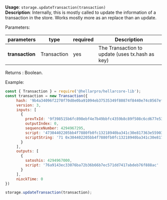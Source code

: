 **Usage**: `storage.updateTransaction(transaction)`      
**Description**: Internally, this is mostly called to update the information of a transaction in the store. Works mostly more as an replace than an update.   

Parameters: 

| parameters             | type              | required       | Description                                               |  
|------------------------|-------------------|----------------| ----------------------------------------------------------|
| **transaction**        | Transaction       | yes            | The Transaction to update (uses tx.hash as key)           |

Returns : Boolean.

Example: 
```js
const { Transaction } = require('@hellarpro/hellarcore-lib');
const transaction = new Transaction({
     hash: '9b4a34096f2270f70d8e0ba91094eb37535349f80874f8440e74c0567ef82680',
     version: 3,
     inputs: [
       {
         prevTxId: '9f398515b6fc898ebf4e7b49bbfc4359b8c89f508c6cd677e53946bd86064b28',
         outputIndex: 0,
         sequenceNumber: 4294967295,
         script: '47304402205bb4f7880fb0fc13218940ba341c30e817363e5590343d28639af921b2a5f1d40220010920ae4b00bbb657f8653cb44172b8cb13447bb5105ddaf32a2845ea0666b90121025ae98eff89505fa5ff60f919ae690de638d31f4f2fcab9a9deeaf4d48eda794b',
         scriptString: '71 0x304402205bb4f7880fb0fc13218940ba341c30e817363e5590343d28639af921b2a5f1d40220010920ae4b00bbb657f8653cb44172b8cb13447bb5105ddaf32a2845ea0666b901 33 0x025ae98eff89505fa5ff60f919ae690de638d31f4f2fcab9a9deeaf4d48eda794b'
       }
     ],
     outputs: [
       {
         satoshis: 4294967000,
         script: '76a9143ec33076ba72b36b66b7ec571dd7417abdeb76f888ac'
       }
     ],
     nLockTime: 0
})

storage.updateTransaction(transaction);
```

